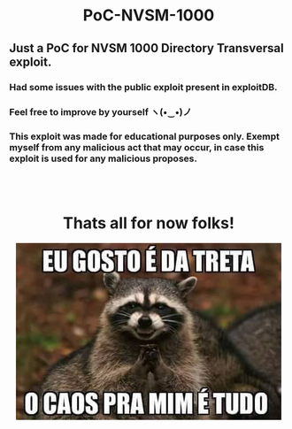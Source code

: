 <h1 align="center"> PoC-NVSM-1000 </h1>

## Just a PoC for NVSM 1000 Directory Transversal exploit.
### Had some issues with the public exploit present in exploitDB.
### Feel free to improve by yourself ヽ(•‿•)ノ
### This exploit was made for educational purposes only. Exempt myself from any malicious act that may occur, in case this exploit is used for any malicious proposes.
<br>
<br>
<div align="center">
    <h1 align="center">Thats all for now folks!</h1>
    <img src="/img/bad_raccon.jpg" alt="A wild bad raccon appears">
</div>
